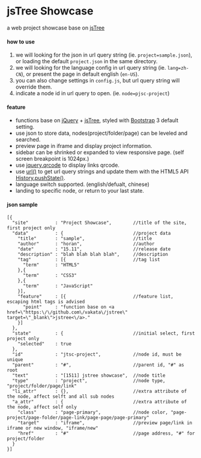 # jsTree Showcase
a web project showcase base on [jsTree](https://github.com/vakata/jstree)

#### how to use
1. we will looking for the json in url query string (ie. `project=sample.json`), or loading the default `project.json` in the same directory.
2. we will looking for the language config in url query string (ie. `lang=zh-CN`), or present the page in default english (`en-US`).
3. you can also change settings in `config.js`, but url query string will override them.
4. indicate a node id in url query to open. (ie. `node=pjsc-project`)

#### feature
* functions base on [jQuery](https://github.com/jquery/jquery) + [jsTree](https://github.com/vakata/jstree), styled with [Bootstrap](https://github.com/twbs/bootstrap) 3 default setting.
* use json to store data, nodes(project/folder/page) can be leveled and searched.
* preview page in iframe and display project information.
* sidebar can be shrinked or expanded to view responsive page. (self screen breakpoint is 1024px.)
* use [jquery.qrcode](https://github.com/jeromeetienne/jquery-qrcode) to display links qrcode.
* use [url()](https://github.com/websanova/js-url) to get url query strings and update them with the HTML5 API [History.pushState()](https://developer.mozilla.org/docs/Web/API/History/pushState).
* language switch supported. (english/defualt, chinese)
* landing to specific node, or return to your last state.

#### json sample

	[{
	  "site"          : "Project Showcase",        //title of the site, first project only
	  "data"          : {                          //project data
	    "title"       : "sample",	               //title
	    "author"      : "horan",                   //author
	    "date"        : "15.11",                   //release date
	    "description" : "blah blah blah blah",     //description
	    "tag"         : [{                         //tag list
	      "term"      : "HTML5"
		},{
	      "term"      : "CSS3"
		},{
	      "term"      : "JavaScript"
	    }],
	    "feature"     : [{                         //feature list, escaping html tags is advised
	      "point"     : "function base on <a href=\"https:\/\/github.com\/vakata\/jstree\" target=\"_blank\">jstree<\/a>."
	    }]
	  },
	  "state"         : {                          //initial select, first project only
	    "selected"    : true
	  },
	  "id"            : "jtsc-project",            //node id, must be unique
	  "parent"        : "#",                       //parent id, "#" as root
	  "text"          : "[1511] jstree showcase",  //node title
	  "type"          : "project",                 //node type, "project/folder/page/link"
	  "li_attr"       : {},                        //extra attribute of the node, affect selft and all sub nodes
	  "a_attr"        : {                          //extra attribute of the node, affect self only
	    "class"       : "page-primary",            //node color, "page-project/page-folder/page-link/page-page/page-primary"
	    "target"      : "iframe",                  //preview page/link in iframe or new window, "iframe/new"
	    "href"        : "#"                        //page address, "#" for project/folder
	  }
	}]